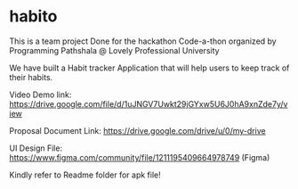 # habito
This is a team project Done for the hackathon Code-a-thon organized by Programming Pathshala @ Lovely Professional University

We have built a Habit tracker Application that will help users to keep track of their habits.

Video Demo link: https://drive.google.com/file/d/1uJNGV7Uwkt29jGYxw5U6J0hA9xnZde7y/view

Proposal Document Link: https://drive.google.com/drive/u/0/my-drive

UI Design File: https://www.figma.com/community/file/1211195409664978749 (Figma)

Kindly refer to Readme folder for apk file!
